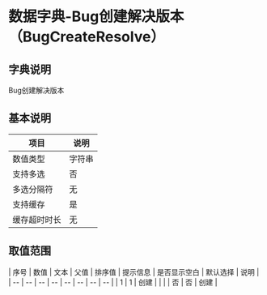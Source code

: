 # 数据字典-Bug创建解决版本（BugCreateResolve）
## 字典说明
Bug创建解决版本

## 基本说明
| 项目 | 说明 |
| -- | -- |
| 数值类型 | 字符串 |
| 支持多选 | 否 |
| 多选分隔符 | 无 |
| 支持缓存 | 是 |
| 缓存超时时长 | 无 |

## 取值范围
| 序号 | 数值 | 文本 | 父值 | 排序值 | 提示信息 | 是否显示空白 | 默认选择 | 说明 |
| -- | -- | -- | -- | -- | -- | -- | -- |
| 1 | 1 | 创建 |  |  |  | 否 | 否 | 创建 |


